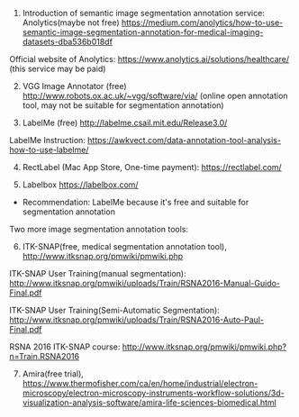 1. Introduction of semantic image segmentation annotation service: Anolytics(maybe not free) https://medium.com/anolytics/how-to-use-semantic-image-segmentation-annotation-for-medical-imaging-datasets-dba536b018df

Official website of Anolytics: https://www.anolytics.ai/solutions/healthcare/ (this service may be paid)

2. VGG Image Annotator (free) http://www.robots.ox.ac.uk/~vgg/software/via/ (online open annotation tool, may not be suitable for segmentation annotation)

3. LabelMe (free) http://labelme.csail.mit.edu/Release3.0/

LabelMe Instruction: https://awkvect.com/data-annotation-tool-analysis-how-to-use-labelme/

4. RectLabel (Mac App Store, One-time payment): https://rectlabel.com/

5. Labelbox https://labelbox.com/

- Recommendation: LabelMe because it's free and suitable for segmentation annotation

Two more image segmentation annotation tools:

6. ITK-SNAP(free, medical segmentation annotation tool), http://www.itksnap.org/pmwiki/pmwiki.php

ITK-SNAP User Training(manual segmentation): http://www.itksnap.org/pmwiki/uploads/Train/RSNA2016-Manual-Guido-Final.pdf

ITK-SNAP User Training(Semi-Automatic Segmentation): http://www.itksnap.org/pmwiki/uploads/Train/RSNA2016-Auto-Paul-Final.pdf

RSNA 2016 ITK-SNAP course: http://www.itksnap.org/pmwiki/pmwiki.php?n=Train.RSNA2016

7. Amira(free trial), https://www.thermofisher.com/ca/en/home/industrial/electron-microscopy/electron-microscopy-instruments-workflow-solutions/3d-visualization-analysis-software/amira-life-sciences-biomedical.html
